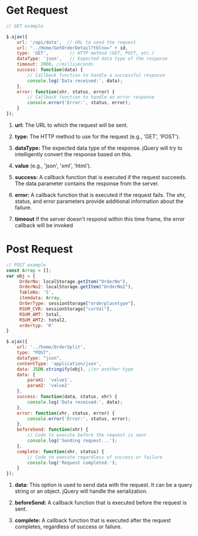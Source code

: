 # Get Request
```javaScript
// GET example

$.ajax({
    url: '/api/data',  // URL to send the request
    url: "../Home/GetOrderDetail?tblno=" + id,
    type: 'GET',        // HTTP method (GET, POST, etc.)
    dataType: 'json',   // Expected data type of the response
    timeout: 2000, //milliseconds
    success: function(data) {
        // Callback function to handle a successful response
        console.log('Data received:', data);
    },
    error: function(xhr, status, error) {
        // Callback function to handle an error response
        console.error('Error:', status, error);
    }
});
```

1. **url:** The URL to which the request will be sent.

2. **type:** The HTTP method to use for the request (e.g., 'GET', 'POST'). 

3. **dataType:** The expected data type of the response. jQuery will try to intelligently convert the response based on this.

4. **value** (e.g., 'json', 'xml', 'html').

5. **success:** A callback function that is executed if the request succeeds. The data parameter contains the response from the server.

6. **error:** A callback function that is executed if the request fails. The xhr, status, and error parameters provide additional information about the failure.

7. **timeout** If the server doesn't respond within this time frame, the error callback will be invoked

# Post Request

```javaScript
// POST example
const Array = [];
var obj = {
     OrderNo: localStorage.getItem("OrderNo"),
     OrderNo2: localStorage.getItem("OrderNo2"),
     TableNo: '5',
     itemdata: Array,
     OrderType: sessionStorage["orderplacetype"],
     RSUM_CVR: sessionStorage["cvrVal"],
     RSUM_AMT: total,
     RSUM_AMT2: total2,
     ordertyp: 'R'
}

$.ajax({
    url: '../home/OrderSplit',
    type: "POST",
    dataType: "json",
    contentType: 'application/json',
    data: JSON.stringify(obj), //or another type
    data: {
        param1: 'value1',
        param2: 'value2'
    },
    success: function(data, status, xhr) {
        console.log('Data received:', data);
    },
    error: function(xhr, status, error) {
        console.error('Error:', status, error);
    },
    beforeSend: function(xhr) {
        // Code to execute before the request is sent
        console.log('Sending request...');
    },
    complete: function(xhr, status) {
        // Code to execute regardless of success or failure
        console.log('Request completed.');
    }
});
```

1. **data:** This option is used to send data with the request. It can be a query string or an object. jQuery will handle the serialization.

2. **beforeSend:** A callback function that is executed before the request is sent.

3. **complete:** A callback function that is executed after the request completes, regardless of success or failure.